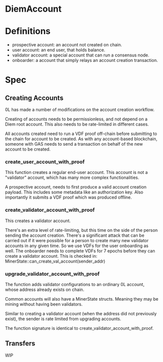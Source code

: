 
# DiemAccount

# Definitions

- prospective account: an account not created on chain.
- user account: an end user, that holds balance.
- validator account: a special account that can run a consensus node.
- onboarder: a account that simply relays an account creation transaction.

# Spec

## Creating Accounts

0L has made a number of modifications on the account creation workflow.

Creating of accounts needs to be permissionless, and not depend on a Diem root account. This also needs to be rate-limited in different cases.

All accounts created need to run a VDF proof off-chain before submitting to the chain for account to be created. As with any account-based blockchain, someone with GAS needs to send a transaction on behalf of the new account to be created.

### create_user_account_with_proof

This function creates a regular end-user account. This account is not a "validator" account, which has many more complex functionalities.

A prospective account, needs to first produce a valid account creation payload. This includes some metadata like an authorization key. Also importantly it submits a VDF proof which was produced offline.

### create_validator_account_with_proof

This creates a validator account.

There's an extra level of rate-limiting, but this time on the side of the person sending the account creation. There's a significant attack that can be carried out if it were possible for a person to create many new validator accounts in any given time. So we use VDFs for the user onboarding as well. The onboarder needs to complete VDFs for 7 epochs before they can create a validator account. This is checked in: MinerState::can_create_val_account(sender_addr)


### upgrade_validator_account_with_proof

The function adds validator configurations to an ordinary 0L account, whose address already exists on chain.

Common accounts will also have a MinerState structs. Meaning they may be mining without having been validators.

Similar to creating a validator account (when the address did not previously exist), the sender is rate limited from upgrading accounts.

The function signature is identical to create_validator_account_with_proof.

## Transfers

WIP